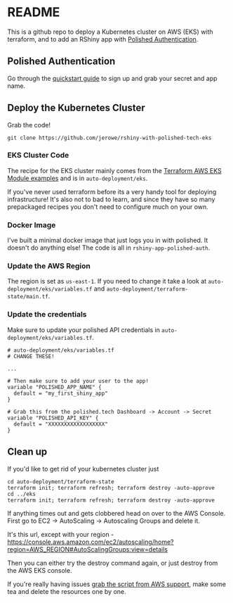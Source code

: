 # README

This is a github repo to deploy a Kubernetes cluster on AWS (EKS) with terraform, and to add an RShiny app with [Polished Authentication](https://polished.tech/docs/01-get-started).

## Polished Authentication

Go through the [quickstart guide](https://polished.tech/docs/01-get-started) to sign up and grab your secret and app name.

## Deploy the Kubernetes Cluster

Grab the code!

```
git clone https://github.com/jerowe/rshiny-with-polished-tech-eks
```

### EKS Cluster Code

The recipe for the EKS cluster mainly comes from the [Terraform AWS EKS Module examples](https://github.com/terraform-aws-modules/terraform-aws-eks) and is in `auto-deployment/eks`. 

If you've never used terraform before its a very handy tool for deploying infrastructure! It's also not to bad to learn, and since they have so many prepackaged recipes you don't need to configure much on your own.

### Docker Image

I've built a minimal docker image that just logs you in with polished. It doesn't do anything else! The code is all in `rshiny-app-polished-auth`.

### Update the AWS Region

The region is set as `us-east-1`. If you need to change it take a look at `auto-deployment/eks/variables.tf` and `auto-deployment/terraform-state/main.tf`.

### Update the credentials

Make sure to update your polished API credentials in `auto-deployment/eks/variables.tf`.

```
# auto-deployment/eks/variables.tf
# CHANGE THESE!

...

# Then make sure to add your user to the app!
variable "POLISHED_APP_NAME" {
  default = "my_first_shiny_app"
}

# Grab this from the polished.tech Dashboard -> Account -> Secret
variable "POLISHED_API_KEY" {
  default = "XXXXXXXXXXXXXXXXXX"
}
``` 


## Clean up

If you'd like to get rid of your kubernetes cluster just

```
cd auto-deployment/terraform-state
terraform init; terraform refresh; terraform destroy -auto-approve
cd ../eks
terraform init; terraform refresh; terraform destroy -auto-approve
```

If anything times out and gets clobbered head on over to the AWS Console. First go to EC2 -> AutoScaling -> Autoscaling Groups and delete it. 

It's this url, except with your region - https://console.aws.amazon.com/ec2/autoscaling/home?region=AWS_REGION#AutoScalingGroups:view=details

Then you can either try the destroy command again, or just destroy from the AWS EKS console.

If you're really having issues [grab the script from AWS support](https://aws.amazon.com/premiumsupport/knowledge-center/troubleshoot-dependency-error-delete-vpc/), make some tea and delete the resources one by one.
